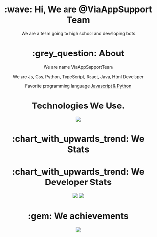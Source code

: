 <div align="center">
<h1> :wave: Hi, We are @ViaAppSupport Team </h1>
<p> We are a team going to high school and developing bots </p>
  
<h1> :grey_question: About </h1>
  <p>  We are name ViaAppSupportTeam </p>
  <p>  We are Js, Css, Python, TypeScript, React, Java, Html Developer </p>
  <p>  Favorite programming language <a href="https://tr.wikipedia.org/wiki/JavaScript"> Javascript & <a href="https://tr.wikipedia.org/wiki/Python"> Python </a> </p>


<h1> Technologies We Use. </h1>
<img src="https://skillicons.dev/icons?i=js,ts,py,cs,react,nodejs,mongodb,html,css,vscode,discord,atom,sublimetext&theme=dark" />

<h1> :chart_with_upwards_trend: We Stats </h1> <h1> :chart_with_upwards_trend: We Developer Stats </h1>
<img src="https://github-readme-stats.vercel.app/api?username=ViaAppSupport&show_icons=true&theme=white" /> <img src="https://luppufy.onrender.com/996413007116640327">

<h1> :gem: We achievements </h1>
<img src="https://github-profile-trophy.vercel.app/?username=ViaAppSupport&theme=onewhite" />
